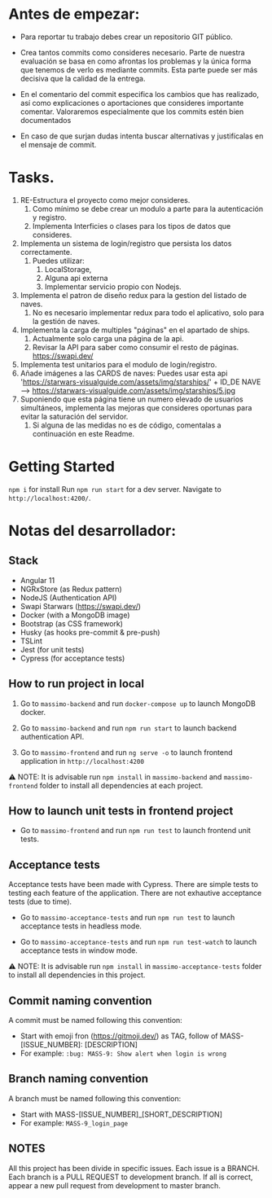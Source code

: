 # Antes de empezar:
- Para reportar tu trabajo debes crear un repositorio GIT público.

- Crea tantos commits como consideres necesario. Parte de nuestra evaluación se basa en como afrontas los problemas y la única forma que tenemos de verlo es mediante commits. Esta parte puede ser más decisiva que la calidad de la entrega.
- En el comentario del commit especifica los cambios que has realizado, así como explicaciones o aportaciones que consideres importante comentar. Valoraremos especialmente que los commits estén bien documentados
- En caso de que surjan dudas intenta buscar alternativas y justifícalas en el mensaje de commit.

# Tasks.

1.  RE-Estructura el proyecto como mejor consideres. 
    1.  Como mínimo se debe crear un modulo a parte para la autenticación y registro.
    2.  Implementa Interficies  o clases  para los tipos de datos que consideres.
2. Implementa un sistema de login/registro que persista los datos correctamente.
   1. Puedes utilizar:
      1. LocalStorage, 
      2. Alguna api externa
      3. Implementar servicio propio con Nodejs.
3. Implementa el patron de diseño redux para la gestion del listado de naves.
   1. No es necesario implementar redux para todo el aplicativo, solo para la gestión de naves.
4.  Implementa la carga de multiples "páginas" en el apartado de ships.
    1.   Actualmente solo carga una página de la api.
    2.   Revisar la API para saber como consumir el resto de páginas. https://swapi.dev/
5.  Implementa test unitarios para el modulo de login/registro.
6.  Añade imágenes a las CARDS de naves: Puedes usar esta api  'https://starwars-visualguide.com/assets/img/starships/' + ID_DE NAVE -->  https://starwars-visualguide.com/assets/img/starships/5.jpg
7.  Suponiendo que esta página tiene un numero elevado de usuarios simultáneos, implementa las mejoras que consideres oportunas para evitar la saturación del servidor.
    1.  Si alguna de las medidas no es de código, comentalas a continuación en este Readme.


# Getting Started 

`npm i`  for install
Run `npm run start` for a dev server. 
Navigate to `http://localhost:4200/`.


# Notas del desarrollador:

## Stack
* Angular 11
* NGRxStore (as Redux pattern)
* NodeJS (Authentication API)
* Swapi Starwars (https://swapi.dev/)
* Docker (with a MongoDB image)
* Bootstrap (as CSS framework)
* Husky (as hooks pre-commit & pre-push)
* TSLint
* Jest (for unit tests)
* Cypress (for acceptance tests)

## How to run project in local
1. Go to `massimo-backend` and run `docker-compose up` to launch MongoDB docker.

2. Go to `massimo-backend` and run `npm run start` to launch backend authentication API.

2. Go to `massimo-frontend` and run `ng serve -o` to launch frontend application in `http://localhost:4200`

:warning: NOTE: It is advisable run `npm install` in `massimo-backend` and `massimo-frontend` folder to install all dependencies at each project.

## How to launch unit tests in frontend project
* Go to `massimo-frontend` and run `npm run test` to launch frontend unit tests.

## Acceptance tests
Acceptance tests have been made with Cypress. There are simple tests to testing each feature of the application. There are not exhautive acceptance tests (due to time).

* Go to `massimo-acceptance-tests` and run `npm run test` to launch acceptance tests in headless mode.

* Go to `massimo-acceptance-tests` and run `npm run test-watch` to launch acceptance tests in window mode.

:warning: NOTE: It is advisable run `npm install` in `massimo-acceptance-tests` folder to install all dependencies in this project.

## Commit naming convention
A commit must be named following this convention:

* Start with emoji fron (https://gitmoji.dev/) as TAG, follow of  MASS-[ISSUE_NUMBER]:   [DESCRIPTION]
* For example: `:bug: MASS-9: Show alert when login is wrong`

## Branch naming convention

A branch must be named following this convention:

* Start with MASS-[ISSUE_NUMBER]_[SHORT_DESCRIPTION]
* For example: `MASS-9_login_page`

## NOTES
All this project has been divide in specific issues. Each issue is a BRANCH. Each branch is a PULL REQUEST to development branch. If all is correct, appear a new pull request from development to master branch.


